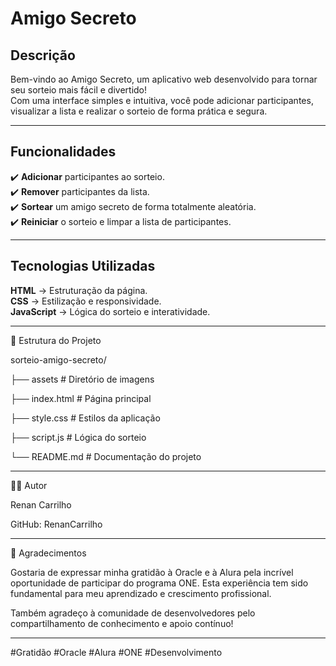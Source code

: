 #  Amigo Secreto  

##  Descrição  

Bem-vindo ao Amigo Secreto, um aplicativo web desenvolvido para tornar seu sorteio mais fácil e divertido!  
Com uma interface simples e intuitiva, você pode adicionar participantes, visualizar a lista e realizar o sorteio de forma prática e segura.  

---

##  Funcionalidades  

✔️ **Adicionar** participantes ao sorteio.  
✔️ **Remover** participantes da lista.  
✔️ **Sortear** um amigo secreto de forma totalmente aleatória.  
✔️ **Reiniciar** o sorteio e limpar a lista de participantes.  

---

##  Tecnologias Utilizadas  

 **HTML** → Estruturação da página.  
 **CSS** → Estilização e responsividade.  
 **JavaScript** → Lógica do sorteio e interatividade.  

---
📂 Estrutura do Projeto

sorteio-amigo-secreto/

├── assets              # Diretório de imagens

├── index.html          # Página principal

├── style.css           # Estilos da aplicação

├── script.js           # Lógica do sorteio

└── README.md           # Documentação do projeto

---

👨‍💻 Autor

Renan Carrilho

GitHub: RenanCarrilho

---

🙏 Agradecimentos


Gostaria de expressar minha gratidão à Oracle e à Alura pela incrível oportunidade de participar do programa ONE. Esta experiência tem sido fundamental para meu aprendizado e crescimento profissional.

Também agradeço à comunidade de desenvolvedores pelo compartilhamento de conhecimento e apoio contínuo!

---

#Gratidão #Oracle #Alura #ONE #Desenvolvimento
